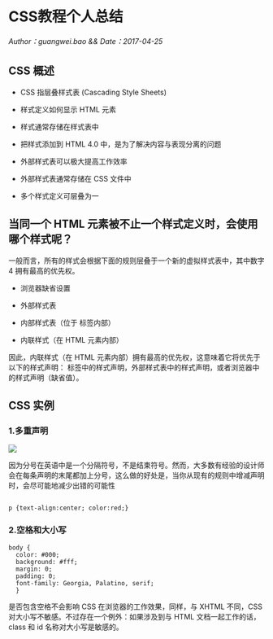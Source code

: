 # CSS教程个人总结
###### Author：guangwei.bao && Date：2017-04-25


## CSS 概述
 
* CSS 指层叠样式表 (Cascading Style Sheets)

* 样式定义如何显示 HTML 元素

* 样式通常存储在样式表中

* 把样式添加到 HTML 4.0 中，是为了解决内容与表现分离的问题

* 外部样式表可以极大提高工作效率

* 外部样式表通常存储在 CSS 文件中

* 多个样式定义可层叠为一

## 当同一个 HTML 元素被不止一个样式定义时，会使用哪个样式呢？

一般而言，所有的样式会根据下面的规则层叠于一个新的虚拟样式表中，其中数字 4 拥有最高的优先权。

* 浏览器缺省设置

* 外部样式表

* 内部样式表（位于 <head> 标签内部）

* 内联样式（在 HTML 元素内部）

因此，内联样式（在 HTML 元素内部）拥有最高的优先权，这意味着它将优先于以下的样式声明：<head> 标签中的样式声明，外部样式表中的样式声明，或者浏览器中的样式声明（缺省值）。

## CSS 实例

### 1.多重声明
![](http://www.w3school.com.cn/i/ct_css_selector.gif)

因为分号在英语中是一个分隔符号，不是结束符号。然而，大多数有经验的设计师会在每条声明的末尾都加上分号，这么做的好处是，当你从现有的规则中增减声明时，会尽可能地减少出错的可能性

```

p {text-align:center; color:red;} 

```

### 2.空格和大小写
```
body {
  color: #000;
  background: #fff;
  margin: 0;
  padding: 0;
  font-family: Georgia, Palatino, serif;
  }
```

是否包含空格不会影响 CSS 在浏览器的工作效果，同样，与 XHTML 不同，CSS 对大小写不敏感。不过存在一个例外：如果涉及到与 HTML 文档一起工作的话，class 和 id 名称对大小写是敏感的。
